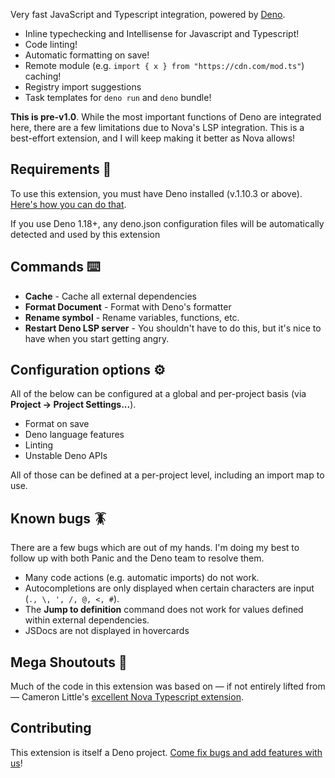 Very fast JavaScript and Typescript integration, powered by
[Deno](https://deno.land).

- Inline typechecking and Intellisense for Javascript and Typescript!
- Code linting!
- Automatic formatting on save!
- Remote module (e.g. `import { x } from "https://cdn.com/mod.ts"`) caching!
- Registry import suggestions
- Task templates for `deno run` and `deno` bundle!

**This is pre-v1.0**. While the most important functions of Deno are integrated
here, there are a few limitations due to Nova's LSP integration. This is a
best-effort extension, and I will keep making it better as Nova allows!

## Requirements 🎒

To use this extension, you must have Deno installed (v.1.10.3 or above).
[Here's how you can do that](https://deno.land/#installation).

If you use Deno 1.18+, any deno.json configuration files will be automatically
detected and used by this extension

## Commands ⌨️

- **Cache** - Cache all external dependencies
- **Format Document** - Format with Deno's formatter
- **Rename symbol** - Rename variables, functions, etc.
- **Restart Deno LSP server** - You shouldn't have to do this, but it's nice to
  have when you start getting angry.

## Configuration options ⚙️

All of the below can be configured at a global and per-project basis (via
**Project → Project Settings...**).

- Format on save
- Deno language features
- Linting
- Unstable Deno APIs

All of those can be defined at a per-project level, including an import map to
use.

## Known bugs 🪳

There are a few bugs which are out of my hands. I'm doing my best to follow up
with both Panic and the Deno team to resolve them.

- Many code actions (e.g. automatic imports) do not work.
- Autocompletions are only displayed when certain characters are input
  (`., \, ', /, @, <, #`).
- The **Jump to definition** command does not work for values defined within
  external dependencies.
- JSDocs are not displayed in hovercards

## Mega Shoutouts 📣

Much of the code in this extension was based on — if not entirely lifted from —
Cameron Little's
[excellent Nova Typescript extension](https://github.com/apexskier/nova-typescript).

## Contributing

This extension is itself a Deno project.
[Come fix bugs and add features with us](https://github.com/sgwilym/nova-deno)!
